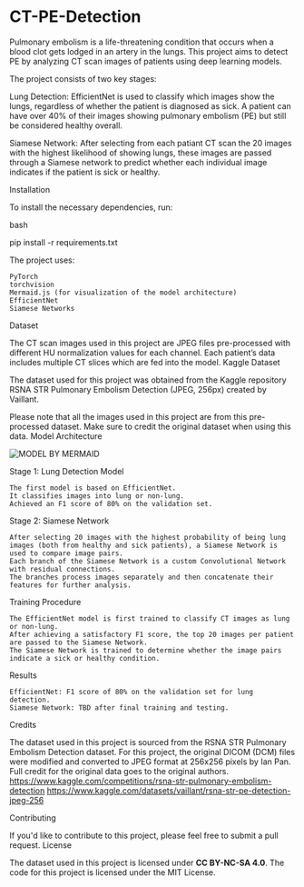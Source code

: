 # CT-PE-Detection
Pulmonary embolism is a life-threatening condition that occurs when a blood clot gets lodged in an artery in the lungs. This project aims to detect PE by analyzing CT scan images of patients using deep learning models.

The project consists of two key stages:

  Lung Detection: EfficientNet is used to classify which images show the lungs, regardless of whether the patient is diagnosed as sick. A patient can have over 40% of their images showing pulmonary embolism (PE) but still be considered healthy overall.

  Siamese Network: After selecting from each patiant CT scan the 20 images with the highest likelihood of showing lungs, these images are passed through a Siamese network to predict whether each individual image indicates if the patient is sick or healthy.

Installation

To install the necessary dependencies, run:

bash

pip install -r requirements.txt

The project uses:

    PyTorch
    torchvision
    Mermaid.js (for visualization of the model architecture)
    EfficientNet
    Siamese Networks

Dataset

The CT scan images used in this project are JPEG files pre-processed with different HU normalization values for each channel. Each patient’s data includes multiple CT slices which are fed into the model.
Kaggle Dataset

The dataset used for this project was obtained from the Kaggle repository RSNA STR Pulmonary Embolism Detection (JPEG, 256px) created by Vaillant.

Please note that all the images used in this project are from this pre-processed dataset. Make sure to credit the original dataset when using this data.
Model Architecture

![MODEL BY MERMAID](https://github.com/user-attachments/assets/b9e15740-5747-4551-aa54-4064b2f7b805)

Stage 1: Lung Detection Model

    The first model is based on EfficientNet.
    It classifies images into lung or non-lung.
    Achieved an F1 score of 80% on the validation set.

Stage 2: Siamese Network

    After selecting 20 images with the highest probability of being lung images (both from healthy and sick patients), a Siamese Network is used to compare image pairs.
    Each branch of the Siamese Network is a custom Convolutional Network with residual connections.
    The branches process images separately and then concatenate their features for further analysis.


Training Procedure

    The EfficientNet model is first trained to classify CT images as lung or non-lung.
    After achieving a satisfactory F1 score, the top 20 images per patient are passed to the Siamese Network.
    The Siamese Network is trained to determine whether the image pairs indicate a sick or healthy condition.

Results

    EfficientNet: F1 score of 80% on the validation set for lung detection.
    Siamese Network: TBD after final training and testing.


Credits

The dataset used in this project is sourced from the RSNA STR Pulmonary Embolism Detection dataset. For this project, the original DICOM (DCM) files were modified and converted to JPEG format at 256x256 pixels by Ian Pan. Full credit for the original data goes to the original authors.
https://www.kaggle.com/competitions/rsna-str-pulmonary-embolism-detection
https://www.kaggle.com/datasets/vaillant/rsna-str-pe-detection-jpeg-256

Contributing

If you'd like to contribute to this project, please feel free to submit a pull request.
License

The dataset used in this project is licensed under **CC BY-NC-SA 4.0**. The code for this project is licensed under the MIT License.
